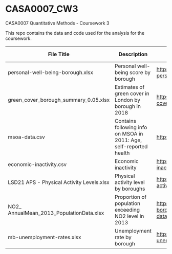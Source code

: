 # CASA0007_CW3
CASA0007 Quantitative Methods - Coursework 3

This repo contains the data and code used for the analysis for the coursework.

|File Title    |Description   |Source        |Date Accessed |
|--------------|--------------|--------------|--------------|
|personal-well-being-borough.xlsx |Personal well-being score by borough |https://data.london.gov.uk/dataset/subjective-personal-well-being-borough |27 Dec 2021 |
|green_cover_borough_summary_0.05.xlsx |Estimates of green cover in London by borough in 2018 |https://data.london.gov.uk/dataset/green-and-blue-cover |27 Dec 2021 |
|msoa-data.csv |Contains following info on MSOA in 2011: Age, self-reported health |https://data.london.gov.uk/dataset/msoa-atlas| 27 Dec 2021 |
|economic-inactivity.csv |Economic inactivity |https://data.london.gov.uk/dataset/economic-inactivity-gender| 27 Dec 2021 |
|LSD21 APS - Physical Activity Levels.xlsx |Physical activity level by boroughs |https://data.londonsport.org/dataset/e53dn/physical-activity-levels-by-borough |27 Dec 2021 |
|NO2_ AnnualMean_2013_PopulationData.xlsx |Proportion of population exceeding NO2 level in 2013 |https://data.london.gov.uk/dataset/llaqm-bespoke-borough-by-borough-air-quality-modelling-and-data |5 Jan 2022 |
|mb-unemployment-rates.xlsx |Unemployment rate by borough |https://data.london.gov.uk/dataset/model-based-unemployment-estimates |5 Jan 2022 |
